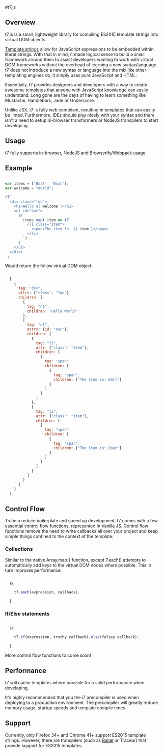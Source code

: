 #t7.js

## Overview

t7.js is a small, lightweight library for compiling ES2015 template strings
into virtual DOM objects.

[Template strings](https://developer.mozilla.org/en-US/docs/Web/JavaScript/Reference/template_strings)
allow for JavaScript expressions to be embedded within literal strings. With that in mind,
it made logical sense to build a small framework around them to assist developers
wanting to work with virtual DOM frameworks without the overhead of learning a new
syntax/language. t7 does not introduce a new syntax or language into the mix like
other templating engines do, it simply uses pure JavaScript and HTML.

Essentially, t7 provides designers and developers with a way to create awesome
templates that anyone with JavaScript knowledge can easily understand.
Long gone are the days of having to learn something like Mustache, Handlebars, Jade or Underscore.

Unlike JSX, t7 is fully web compliant, resulting in templates that can easily be linted.
Furthermore, IDEs should play nicely with your syntax and there isn't a need to setup
in-browser transformers or NodeJS transpilers to start developing.


## Usage

t7 fully supports in-browser, NodeJS and Browserify/Webpack usage.

## Example

```javascript

var items = ['Ball', 'Boat'];
var welcome = "World";

t7`
  <div class="foo">
    <h1>Hello ${ welcome }</h1>
    <ul id="bar">
      ${
        items.map( item => t7`
          <li class="item">
            <span>The item is: ${ item }</span>
          </li>
        `)
      }
    </ul>
  </div>
`;
```

Would return the follow virtual DOM object:

```javascript

  [
    {
      tag: "div",
      attrs: {"class": "foo"},
      children: [
        {
          tag: "h1",
          children: "Hello World"
        },
        {
          tag: "ul",
          attrs: {id: "bar"},
          children: [
            {
              tag: "li",
              attr: {"class": "item"},
              children: [
                {
                  tag: "span",
                  children: [
                    {
                      tag: "span",
                      children: ["The item is: Ball"]
                    }
                  ]
                }
              ]
            },
            {
              tag: "li",
              attr: {"class": "item"},
              children: [
                {
                  tag: "span",
                  children: [
                    {
                      tag: "span",
                      children: ["The item is: Boat"]
                    }
                  ]
                }
              ]
            }
          ]
        }
      ]
    }
  ]

```

## Control Flow

To help reduce boilerplate and speed up development, t7 comes with a few essential
control flow functions, represented in Vanilla JS. Control flow functions remove
the need to write callbacks all over your project and keep simple things confined
to the context of the template.

### Collections

Similar to the native Array.map() function, except 7.each() attempts to automatically
add keys to the virtual DOM nodes where possible. This in turn improves performance.

```javascript

  ${

    t7.each(expression, callback);

  }

```

### If/Else statements

```javascript

  ${

    t7.if(expression, truthy callback).else(falsey callback);

  }

```

More control flow functions to come soon!

## Performance

t7 will cache templates where possible for a solid performance when developing.

It's highly recommended that you the i7 precompiler is used when deploying to a production
environment. The precompiler will greatly reduce memory usage, startup speeds and
template compile times.

## Support

Currently, only Firefox 34+ and Chrome 41+ support ES2015 template strings. However,
there are transpilers (such as [Babel](https://babeljs.io/) or Traceur) that provide support for ES2015 templates.
